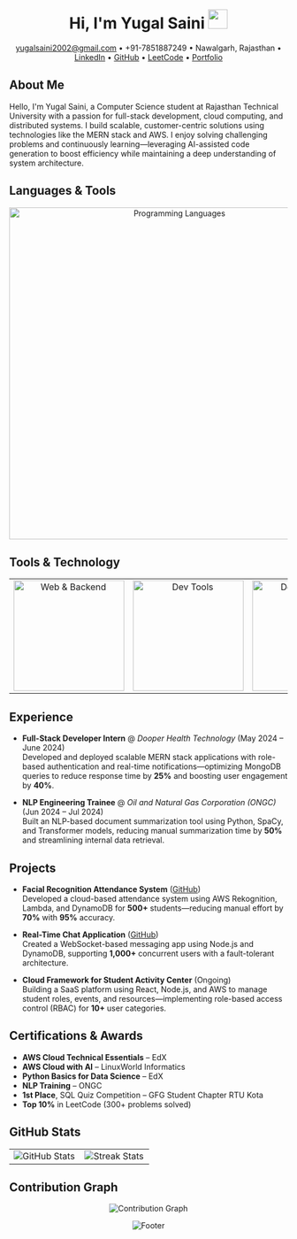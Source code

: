 <!---
Yugalsaini123/Yugalsaini123 is a ✨ special ✨ repository because its `README.md` (this file) appears on your GitHub profile.
You can click the Preview link to take a look at your changes.
--->

<!-- Banner -->
<h1 align="center"><b>Hi, I'm Yugal Saini</b> <img src="https://media.giphy.com/media/hvRJCLFzcasrR4ia7z/giphy.gif" width="35"></h1>

<!-- Contact Info -->
<p align="center">
  <a href="mailto:yugalsaini2002@gmail.com">yugalsaini2002@gmail.com</a> &bull; +91-7851887249 &bull; Nawalgarh, Rajasthan &bull; 
  <a href="https://linkedin.com/in/yugal-saini">LinkedIn</a> &bull; 
  <a href="https://github.com/Yugalsaini123">GitHub</a> &bull; 
  <a href="https://leetcode.com/">LeetCode</a> &bull; 
  <a href="https://yourportfolio.example">Portfolio</a>
</p>

<!-- About Me -->
## About Me
Hello, I'm Yugal Saini, a Computer Science student at Rajasthan Technical University with a passion for full-stack development, cloud computing, and distributed systems. I build scalable, customer-centric solutions using technologies like the MERN stack and AWS. I enjoy solving challenging problems and continuously learning—leveraging AI-assisted code generation to boost efficiency while maintaining a deep understanding of system architecture.

<!-- Languages -->
## Languages & Tools
<p align="center">
  <img src="https://skillicons.dev/icons?i=java,python,cpp,js,html,css,latex,c" alt="Programming Languages" width="600px">
</p>

<!-- Tools & Technology -->
## Tools & Technology
<table align="center">
  <tr>
    <td align="center">
      <img src="https://skillicons.dev/icons?i=react,express,angular,nodejs,mongodb,dotnet" width="200px" alt="Web & Backend">
    </td>
    <td align="center">
      <img src="https://skillicons.dev/icons?i=bash,git,vscode,visualstudio,postman,codepen" width="200px" alt="Dev Tools">
    </td>
    <td align="center">
      <img src="https://skillicons.dev/icons?i=figma,ai,ps,tailwind,bootstrap,nextjs" width="200px" alt="Design & Other">
    </td>
  </tr>
</table>

<!-- Experience -->
## Experience
- **Full-Stack Developer Intern** @ *Dooper Health Technology* (May 2024 – June 2024)  
  Developed and deployed scalable MERN stack applications with role-based authentication and real-time notifications—optimizing MongoDB queries to reduce response time by **25%** and boosting user engagement by **40%**.

- **NLP Engineering Trainee** @ *Oil and Natural Gas Corporation (ONGC)* (Jun 2024 – Jul 2024)  
  Built an NLP-based document summarization tool using Python, SpaCy, and Transformer models, reducing manual summarization time by **50%** and streamlining internal data retrieval.

<!-- Projects -->
## Projects
- **Facial Recognition Attendance System** ([GitHub](https://github.com/Yugalsaini123))  
  Developed a cloud-based attendance system using AWS Rekognition, Lambda, and DynamoDB for **500+** students—reducing manual effort by **70%** with **95%** accuracy.

- **Real-Time Chat Application** ([GitHub](https://github.com/Yugalsaini123))  
  Created a WebSocket-based messaging app using Node.js and DynamoDB, supporting **1,000+** concurrent users with a fault-tolerant architecture.

- **Cloud Framework for Student Activity Center** (Ongoing)  
  Building a SaaS platform using React, Node.js, and AWS to manage student roles, events, and resources—implementing role-based access control (RBAC) for **10+** user categories.

<!-- Certifications & Awards -->
## Certifications & Awards
- **AWS Cloud Technical Essentials** – EdX  
- **AWS Cloud with AI** – LinuxWorld Informatics  
- **Python Basics for Data Science** – EdX  
- **NLP Training** – ONGC  
- **1st Place**, SQL Quiz Competition – GFG Student Chapter RTU Kota  
- **Top 10%** in LeetCode (300+ problems solved)

<!-- GitHub Stats -->
## GitHub Stats
<table width="100%">
  <tr>
    <td width="50%" align="center">
      <img src="https://github-readme-stats.vercel.app/api?username=Yugalsaini123&count_private=true&show_icons=true&theme=nightowl" alt="GitHub Stats">
    </td>
    <td width="50%" align="center">
      <img src="https://streak-stats.demolab.com?user=Yugalsaini123&theme=nightowl" alt="Streak Stats">
    </td>
  </tr>
</table>

<!-- Contribution Graph -->
## Contribution Graph
<p align="center">
  <img src="https://github-readme-activity-graph.vercel.app/graph?username=Yugalsaini123&bg_color=011627&color=79d3c3&line=c792ea&point=ffeb95&area=true&hide_border=false" alt="Contribution Graph">
</p>

<!-- Footer -->
<p align="center">
  <img src="https://capsule-render.vercel.app/api?type=waving&color=gradient&height=65&section=footer" alt="Footer">
</p>
